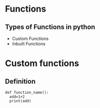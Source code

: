# Functions 


## Types of Functions in python
- Custom Functions
- Inbuilt Functions

# Custom functions
## Definition

```
def function_name():
  add=1+2
  print(add)
```

